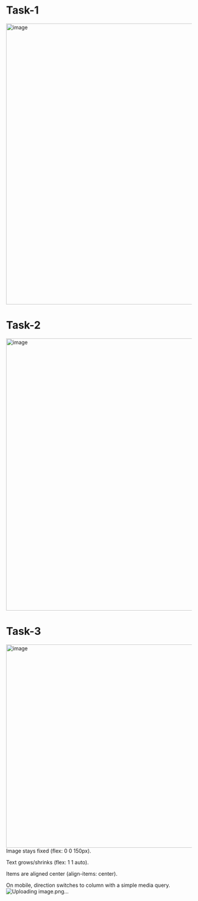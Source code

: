 # Task-1
<img width="1785" height="762" alt="image" src="https://github.com/user-attachments/assets/37940431-bfb2-40a3-8e14-0f9bed31e6e1" />

# Task-2
<img width="1766" height="738" alt="image" src="https://github.com/user-attachments/assets/549d4ec8-fd7f-42e2-b801-a662773d5f97" />

# Task-3
<img width="1138" height="551" alt="image" src="https://github.com/user-attachments/assets/27ec34cf-4189-478a-9154-d07b03b8a498" />
Image stays fixed (flex: 0 0 150px).

Text grows/shrinks (flex: 1 1 auto).

Items are aligned center (align-items: center).

On mobile, direction switches to column with a simple media query.![Uploading image.png…]()

